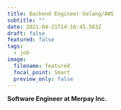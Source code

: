 ```yaml
---
title: Backend Engineer Golang/AWS
subtitle: ""
date: 2021-04-21T14:10:45.583Z
draft: false
featured: false
tags:
  - job
image:
  filename: featured
  focal_point: Smart
  preview_only: false
---
```

**Software Engineer at Merpay Inc.**